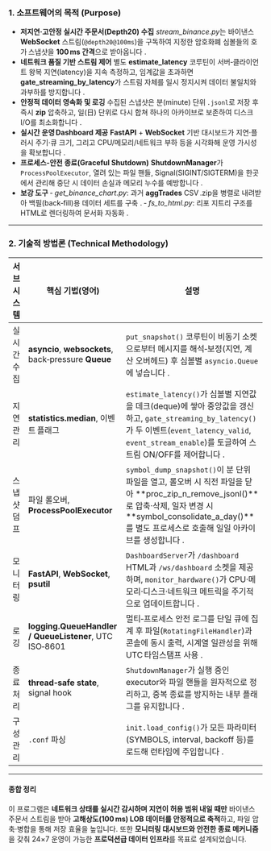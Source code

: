 ### 1. 소프트웨어의 목적 (Purpose)

* **저지연‧고안정 실시간 주문서(Depth20) 수집**
  *stream\_binance.py*는 바이낸스 **WebSocket** 스트림(`@depth20@100ms`)을 구독하여 지정한 암호화폐 심볼들의 호가 스냅샷을 **100 ms 간격**으로 받아옵니다 .
* **네트워크 품질 기반 스트림 제어**
  별도 **estimate\_latency** 코루틴이 서버‑클라이언트 왕복 지연(latency)을 지속 측정하고, 임계값을 초과하면 **gate\_streaming\_by\_latency**가 스트림 자체를 일시 정지시켜 데이터 불일치와 과부하를 방지합니다 .
* **안정적 데이터 영속화 및 로깅**
  수집된 스냅샷은 분(minute) 단위 `.jsonl`로 저장 후 즉시 **zip** 압축하고, 일(日) 단위로 다시 합쳐 하나의 아카이브로 보존하여 디스크 I/O를 최소화합니다 .
* **실시간 운영 Dashboard 제공**
  **FastAPI** + **WebSocket** 기반 대시보드가 지연·플러시 주기·큐 크기, 그리고 CPU/메모리/네트워크 부하 등을 시각화해 운영 가시성을 확보합니다 .
* **프로세스‑안전 종료(Graceful Shutdown)**
  **ShutdownManager**가 `ProcessPoolExecutor`, 열려 있는 파일 핸들, Signal(SIGINT/SIGTERM)을 한곳에서 관리해 중단 시 데이터 손실과 메모리 누수를 예방합니다 .
* **보강 도구**
  ‑ *get\_binance\_chart.py*: 과거 **aggTrades** CSV .zip을 병렬로 내려받아 백필(back‑fill)용 데이터 세트를 구축 .
  ‑ *fs\_to\_html.py*: 리포 지트리 구조를 HTML로 렌더링하여 문서화 자동화 .

---

### 2. 기술적 방법론 (Technical Methodology)

| 서브시스템  | 핵심 기법(영어)                                              | 설명                                                                                                                                                                                |
| ------ | ------------------------------------------------------ | --------------------------------------------------------------------------------------------------------------------------------------------------------------------------------- |
| 실시간 수집 | **asyncio**, **websockets**, back‑pressure **Queue**   | `put_snapshot()` 코루틴이 비동기 소켓으로부터 메시지를 해석‑보정(지연, 계산 오버헤드) 후 심볼별 `asyncio.Queue`에 넣습니다 .                                                                                            |
| 지연 관리  | **statistics.median**, 이벤트 플래그                         | `estimate_latency()`가 심볼별 지연값을 데크(deque)에 쌓아 중앙값을 갱신하고, `gate_streaming_by_latency()`가 두 이벤트(`event_latency_valid`, `event_stream_enable`)를 토글하여 스트림 ON/OFF를 제어합니다 .              |
| 스냅샷 덤프 | 파일 롤오버, **ProcessPoolExecutor**                        | `symbol_dump_snapshot()`이 분 단위 파일을 열고, 롤오버 시 직전 파일을 닫아 \*\*proc\_zip\_n\_remove\_jsonl()\*\*로 압축·삭제, 일자 변경 시 \*\*symbol\_consolidate\_a\_day()\*\*를 별도 프로세스로 호출해 일일 아카이브를 생성합니다 . |
| 모니터링   | **FastAPI**, **WebSocket**, **psutil**                 | `DashboardServer`가 `/dashboard` HTML과 `/ws/dashboard` 소켓을 제공하며, `monitor_hardware()`가 CPU·메모리·디스크·네트워크 메트릭을 주기적으로 업데이트합니다 .                                                       |
| 로깅     | **logging.QueueHandler / QueueListener**, UTC ISO‑8601 | 멀티‑프로세스 안전 로그를 단일 큐에 집계 후 파일(`RotatingFileHandler`)과 콘솔에 동시 출력, 시계열 일관성을 위해 UTC 타임스탬프 사용 .                                                                                        |
| 종료 처리  | **thread‑safe state**, signal hook                     | `ShutdownManager`가 실행 중인 executor와 파일 핸들을 원자적으로 정리하고, 중복 종료를 방지하는 내부 플래그를 유지합니다 .                                                                                                 |
| 구성 관리  | `.conf` 파싱                                             | `init.load_config()`가 모든 파라미터(SYMBOLS, interval, backoff 등)를 로드해 런타임에 주입합니다 .                                                                                                     |

---

#### 종합 정리

이 프로그램은 **네트워크 상태를 실시간 감시하며 지연이 허용 범위 내일 때만** 바이낸스 주문서 스트림을 받아 **고해상도(100 ms) LOB 데이터를 안정적으로 축적**하고, 파일 압축·병합을 통해 저장 효율을 높입니다. 또한 **모니터링 대시보드와 안전한 종료 메커니즘**을 갖춰 24×7 운영이 가능한 **프로덕션급 데이터 인프라**를 목표로 설계되었습니다.
